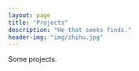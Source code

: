 ```yaml
---
layout: page
title: "Projects"
description: "He that seeks finds."
header-img: "img/zhihu.jpg"
---
```


Some projects.






